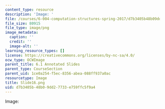 ```yaml
---
content_type: resource
description: 'Image: '
file: /courses/6-004-computation-structures-spring-2017/d7b3405b48b09dd27733e759ffc5f9a4_Slide16.png
file_size: 80915
file_type: image/png
image_metadata:
  caption: ''
  credit: ''
  image-alt: ''
learning_resource_types: []
license: https://creativecommons.org/licenses/by-nc-sa/4.0/
ocw_type: OCWImage
parent_title: 6.1 Annotated Slides
parent_type: CourseSection
parent_uid: 1ce0a254-f5ec-8356-abea-088ff937a0ac
resourcetype: Image
title: Slide16.png
uid: d7b3405b-48b0-9dd2-7733-e759ffc5f9a4
---
```

Image: 